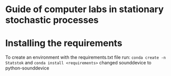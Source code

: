 # Guide of computer labs in stationary stochastic processes

# Installing the requirements 
To create an environment with the requirements.txt file run:
``` conda create -n Statstok ``` and
``` conda install <requirements> ``` changed sounddevice to python-sounddevice